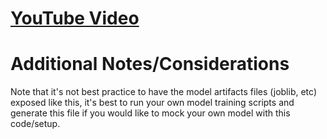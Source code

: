# [YouTube Video](https://www.youtube.com/watch?v=UQHufr-DToE)

# Additional Notes/Considerations
Note that it's not best practice to have the model artifacts files (joblib, etc) exposed like this, it's best to run your own model training scripts and generate this file if you would like to mock your own model with this code/setup.
